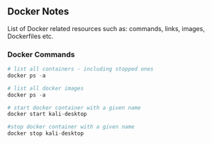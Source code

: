 ## Docker Notes

List of Docker related resources such as: commands, links, images, Dockerfiles etc.

### Docker Commands

```python
# list all containers - including stopped ones
docker ps -a
```

```python
# list all docker images
docker ps -a
```



```python
# start docker container with a given name
docker start kali-desktop

#stop docker container with a given name
docker stop kali-desktop
```



